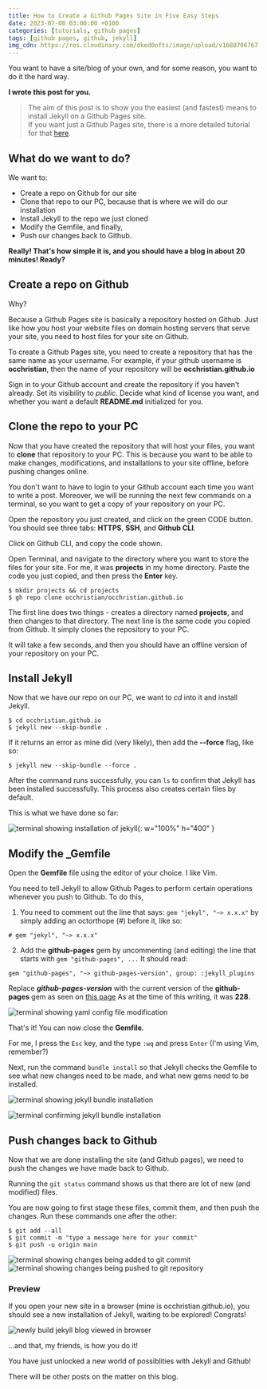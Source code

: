 ```yaml
---
title: How to Create a Github Pages Site in Five Easy Steps
date: 2023-07-08 03:00:00 +0100
categories: [tutorials, github pages]
tags: [github pages, github, jekyll]
img_cdn: https://res.cloudinary.com/dked0ofts/image/upload/v1688706767
---
```


You want to have a site/blog of your own, and for some reason, you want to do it the hard way.

**I wrote this post for you.**

> The aim of this post is to show you the easiest (and fastest) means to install Jekyll on a Github Pages site.<br>
If you want just a Github Pages site, there is a more detailed tutorial for that [here](#).

## What do we want to do?

We want to:

* Create a repo on Github for our site
* Clone that repo to our PC, because that is where we will do our installation
* Install Jekyll to the repo we just cloned
* Modify the Gemfile, and finally,
* Push our changes back to Github.

**Really! That's how simple it is, and you should have a blog in about 20 minutes! Ready?**

## Create a repo on Github

Why?

Because a Github Pages site is basically a repository hosted on Github. Just like how you host your website files on domain hosting servers that serve your site, you need to host files for your site on Github.

To create a Github Pages site, you need to create a repository that has the same name as your username. For example, if your github username is **occhristian**, then the name of your repository will be **occhristian.github.io**

Sign in to your Github account and create the repository if you haven't already. Set its visibility to *public*.
Decide what kind of license you want, and whether you want a default **README.md** initialized for you.


## Clone the repo to your PC
Now that you have created the repository that will host your files, you want to **clone** that repository to your PC.
This is because you want to be able to make changes, modifications, and installations to your site offline, before pushing changes online.

You don't want to have to login to your Github account each time you want to write a post.
Moreover, we will be running the next few commands on a terminal, so you want to get a copy of your repository on your PC.

Open the repository you just created, and click on the green CODE button. You should see three tabs: **HTTPS**, **SSH**, and **Github CLI**.

Click on Github CLI, and copy the code shown.

Open Terminal, and navigate to the directory where you want to store the files for your site.
For me, it was **projects** in my home directory.
Paste the code you just copied, and then press the **Enter** key.

```shell
$ mkdir projects && cd projects
$ gh repo clone occhristian/occhristian.github.io
```

The first line does two things - creates a directory named **projects**, and then changes to that directory.
The next line is the same code you copied from Github. It simply clones the repository to your PC.

It will take a few seconds, and then you should have an offline version of your repository on your PC.


## Install Jekyll

Now that we have our repo on our PC, we want to _cd_ into it and install Jekyll.

```shell
$ cd occhristian.github.io
$ jekyll new --skip-bundle .
```

If it returns an error as mine did (very likely), then add the **--force** flag, like so:

```shell
$ jekyll new --skip-bundle --force .
```

After the command runs successfully, you can `ls` to confirm that Jekyll has been installed successfully.
This process also creates certain files by default.

This is what we have done so far:

![terminal showing installation of jekyll](https://res.cloudinary.com/dked0ofts/image/upload/v1688706767/how-to-create-github-pages-site-easy-five-steps-3_geu9co.png){: w="100%" h="400" }

## Modify the _Gemfile

Open the **Gemfile** file using the editor of your choice. I like Vim.

You need to tell Jekyll to allow Github Pages to perform certain operations whenever you push to Github.
To do this,
1. You need to comment out the line that says: `gem "jekyl", "~> x.x.x"` by simply adding an octorthope (#) before it, like so:

```shell
# gem "jekyl", "~> x.x.x"
```

2. Add the **github-pages** gem by uncommenting (and editing) the line that starts with `gem "github-pages", ...`
It should read:
```shell
gem "github-pages", "~> github-pages-version", group: :jekyll_plugins
```

Replace ***github-pages-version*** with the current version of the **github-pages** gem as seen on [this page](https://pages.github.com/versions/)
As at the time of this writing, it was **228**.

![terminal showing yaml config file modification](https://res.cloudinary.com/dked0ofts/image/upload/v1688706767/how-to-create-github-pages-site-easy-five-steps-4_srygzr.png)

That's it! You can now close the **Gemfile**.

For me, I press the `Esc` key, and the type `:wq` and press `Enter` (I'm using Vim, remember?)

Next, run the command `bundle install` so that Jekyll checks the Gemfile to see what new changes need to be made, and what new gems need to be installed.

![terminal showing jekyll bundle installation](https://res.cloudinary.com/dked0ofts/image/upload/v1688706767/how-to-create-github-pages-site-easy-five-steps-6_kbyie9.png)

![terminal confirming jekyll bundle installation](https://res.cloudinary.com/dked0ofts/image/upload/v1688706767/how-to-create-github-pages-site-easy-five-steps-8_sai2fi.png)



## Push changes back to Github

Now that we are done installing the site (and Github pages), we need to push the changes we have made back to Github.

Running the `git status` command shows us that there are lot of new (and modified) files.

You are now going to first stage these files, commit them, and then push the changes.
Run these commands one after the other:

```shell
$ git add --all
$ git commit -m "type a message here for your commit"
$ git push -u origin main
```

![terminal showing changes being added to git commit](https://res.cloudinary.com/dked0ofts/image/upload/v1688706767/how-to-create-github-pages-site-easy-five-steps-10_lbwhtc.png)![terminal showing changes being pushed to git repository](https://res.cloudinary.com/dked0ofts/image/upload/v1688706767/how-to-create-github-pages-site-easy-five-steps-12_tjpofa.png)


### Preview

If you open your new site in a browser (mine is occhristian.github.io), you should see a new installation of Jekyll, waiting to be explored!
Congrats!

![newly build jekyll blog viewed in browser](https://res.cloudinary.com/dked0ofts/image/upload/v1688706767/how-to-create-github-pages-site-easy-five-steps-14_mbbjs3.png)

...and that, my friends, is how you do it!

You have just unlocked a new world of possiblities with Jekyll and Github!<br>

There will be other posts on the matter on this blog.

